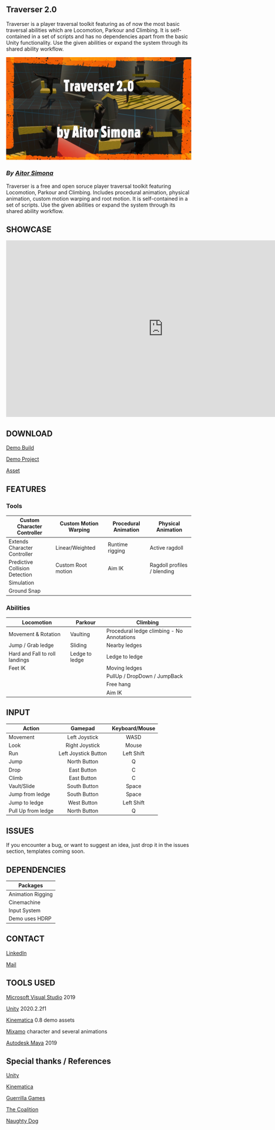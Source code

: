 ## Traverser 2.0

Traverser is a player traversal toolkit featuring as of now the most basic traversal abilities which are 
Locomotion, Parkour and Climbing. It is self-contained in a set of scripts and has no dependencies apart 
from the basic Unity functionality. Use the given abilities or expand the system through its shared 
ability workflow.

![Image](docs/Welcome.PNG)

### *By [Aitor Simona](https://aitorsimona.github.io/)*

Traverser is a free and open soruce player traversal toolkit featuring Locomotion, Parkour and Climbing. 
Includes procedural animation, physical animation, custom motion warping and root motion. 
It is self-contained in a set of scripts. Use the given abilities or expand the system 
through its shared ability workflow.

## SHOWCASE 

<iframe width="854" height="480" src="https://www.youtube.com/embed/IhX2FUmQJiA" title="YouTube video player" frameborder="0" allow="accelerometer; autoplay; clipboard-write; encrypted-media; gyroscope; picture-in-picture" allowfullscreen></iframe>

## DOWNLOAD

[Demo Build](https://github.com/AitorSimona/Traverser/releases/download/2.0/Traverser_v2.0_Demo.zip)

[Demo Project](https://github.com/AitorSimona/Traverser/releases/download/2.0/Traverser_v2.0_DemoProject.zip)

[Asset](https://github.com/AitorSimona/Traverser/releases/download/2.0/Traverser_v2.0_Asset.zip)

## FEATURES 

### Tools 

| Custom Character Controller    | Custom Motion Warping | Procedural Animation | Physical Animation |
| -------------                  | -------------         | -------------        | ------------- |
| Extends Character Controller   | Linear/Weighted       | Runtime rigging      | Active ragdoll |   
| Predictive Collision Detection | Custom Root motion    | Aim IK               | Ragdoll profiles / blending |
| Simulation                     |
| Ground Snap                    |

### Abilities 

| Locomotion                     | Parkour        | Climbing |
| -------------                  | -------------  | ------------- |
| Movement & Rotation            | Vaulting       | Procedural ledge climbing - No Annotations | 
| Jump / Grab ledge              | Sliding        | Nearby ledges |
| Hard and Fall to roll landings | Ledge to ledge | Ledge to ledge |
| Feet IK |                                       | Moving ledges |
|                                |                | PullUp / DropDown / JumpBack |                                                  
|                                |                | Free hang |     
|                                |                | Aim IK |     

## INPUT

| Action        | Gamepad       | Keyboard/Mouse |
| ------------- |:-------------:|:-------------:|
| Movement      | Left Joystick |      WASD     |
| Look          | Right Joystick|     Mouse     |
| Run           | Left Joystick Button | Left Shift  |
| Jump          | North Button  | Q |
| Drop          | East Button | C  |
| Climb         | East Button | C  |
| Vault/Slide   | South Button | Space  |
| Jump from ledge | South Button | Space  |
| Jump to ledge   | West Button | Left Shift  |
| Pull Up from ledge   | North Button | Q |

## ISSUES

If you encounter a bug, or want to suggest an idea, just drop it in the issues section, templates coming soon.

## DEPENDENCIES

| Packages    |
| -------------                  |
| Animation Rigging   |
| Cinemachine |
| Input System                     |
| Demo uses HDRP                    |

## CONTACT

[LinkedIn](https://www.linkedin.com/in/aitor-simona-bouzas-aab43817b/)

[Mail](simonaaitor@gmail.com)

## TOOLS USED

[Microsoft Visual Studio](https://visualstudio.microsoft.com/) 2019

[Unity](https://unity.com/) 2020.2.2f1

[Kinematica](https://docs.unity3d.com/Packages/com.unity.kinematica@0.8/manual/index.html) 0.8 demo assets

[Mixamo](https://www.mixamo.com/#/) character and several animations

[Autodesk Maya](https://www.autodesk.com/products/maya/overview) 2019

## Special thanks / References

[Unity](https://unity.com/)

[Kinematica](https://docs.unity3d.com/Packages/com.unity.kinematica@0.8/manual/index.html)

[Guerrilla Games](https://www.youtube.com/watch?v=LrLHsbTK5bM&ab_channel=GDC)

[The Coalition](https://www.gdcvault.com/play/1024219/Motion-Warping-in-Gears-of)

[Naughty Dog](https://www.youtube.com/watch?v=7S-_vuoKgR4&ab_channel=GDC)
